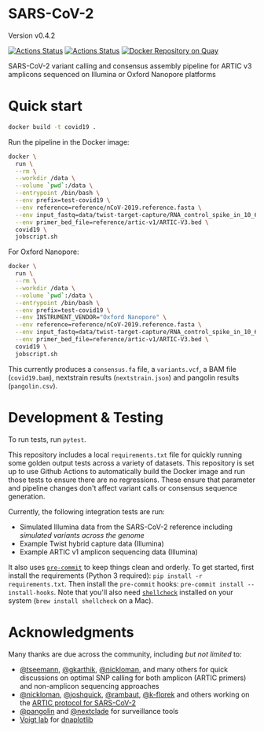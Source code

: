 # SARS-CoV-2

Version v0.4.2

[![Actions Status](https://github.com/onecodex/sars-cov-2/workflows/test/badge.svg)](https://github.com/onecodex/sars-cov-2/actions) [![Actions Status](https://github.com/onecodex/sars-cov-2/workflows/pre-commit/badge.svg)](https://github.com/onecodex/sars-cov-2/actions) [![Docker Repository on Quay](https://quay.io/repository/refgenomics/covid19/status "Docker Repository on Quay")](https://quay.io/repository/refgenomics/covid19)

SARS-CoV-2 variant calling and consensus assembly pipeline for ARTIC v3 amplicons sequenced on Illumina or Oxford Nanopore platforms

# Quick start

```sh
docker build -t covid19 .
```

Run the pipeline in the Docker image:

```sh
docker \
  run \
  --rm \
  --workdir /data \
  --volume `pwd`:/data \
  --entrypoint /bin/bash \
  --env prefix=test-covid19 \
  --env reference=reference/nCoV-2019.reference.fasta \
  --env input_fastq=data/twist-target-capture/RNA_control_spike_in_10_6_100k_reads.fastq.gz \
  --env primer_bed_file=reference/artic-v1/ARTIC-V3.bed \
  covid19 \
  jobscript.sh
```

For Oxford Nanopore:

```sh
docker \
  run \
  --rm \
  --workdir /data \
  --volume `pwd`:/data \
  --entrypoint /bin/bash \
  --env prefix=test-covid19 \
  --env INSTRUMENT_VENDOR="Oxford Nanopore" \
  --env reference=reference/nCoV-2019.reference.fasta \
  --env input_fastq=data/twist-target-capture/RNA_control_spike_in_10_6_100k_reads.fastq.gz \
  --env primer_bed_file=reference/artic-v1/ARTIC-V3.bed \
  covid19 \
  jobscript.sh
```

This currently produces a `consensus.fa` file, a `variants.vcf`, a BAM file (`covid19.bam`), nextstrain results (`nextstrain.json`) and pangolin results (`pangolin.csv`).

# Development & Testing

To run tests, run `pytest`.

This repository includes a local `requirements.txt` file for quickly running some golden output tests across a variety of datasets. This repository is set up to use Github Actions to automatically build the Docker image and run those tests to ensure there are no regressions. These ensure that parameter and pipeline changes don't affect variant calls or consensus sequence generation.

Currently, the following integration tests are run:
* Simulated Illumina data from the SARS-CoV-2 reference including _simulated variants across the genome_
* Example Twist hybrid capture data (Illumina)
* Example ARTIC v1 amplicon sequencing data (Illumina)

It also uses [`pre-commit`](https://pre-commit.com/) to keep things clean and orderly. To get started, first install the requirements (Python 3 required): `pip install -r requirements.txt`. Then install the `pre-commit` hooks: `pre-commit install --install-hooks`. Note that you'll also need [`shellcheck`](https://www.shellcheck.net/) installed on your system (`brew install shellcheck` on a Mac).

# Acknowledgments

Many thanks are due across the community, including _but not limited_ to:
- [@tseemann](https://github.com/tseemann), [@gkarthik](https://github.com/gkarthik), [@nickloman](https://github.com/nickloman), and many others for quick discussions on optimal SNP calling for both amplicon (ARTIC primers) and non-amplicon sequencing approaches
- [@nickloman](https://github.com/nickloman), [@joshquick](https://github.com/joshquick), [@rambaut](https://github.com/rambaut), [@k-florek](https://github.com/k-florek) and others working on the [ARTIC protocol for SARS-CoV-2](https://github.com/artic-network/artic-ncov2019)
- [@pangolin](https://github.com/cov-lineages/pangolin) and [@nextclade](https://github.com/nextstrain/nextclade) for surveillance tools
- [Voigt lab](http://web.mit.edu/voigtlab/) for [dnaplotlib](https://github.com/VoigtLab/dnaplotlib)
